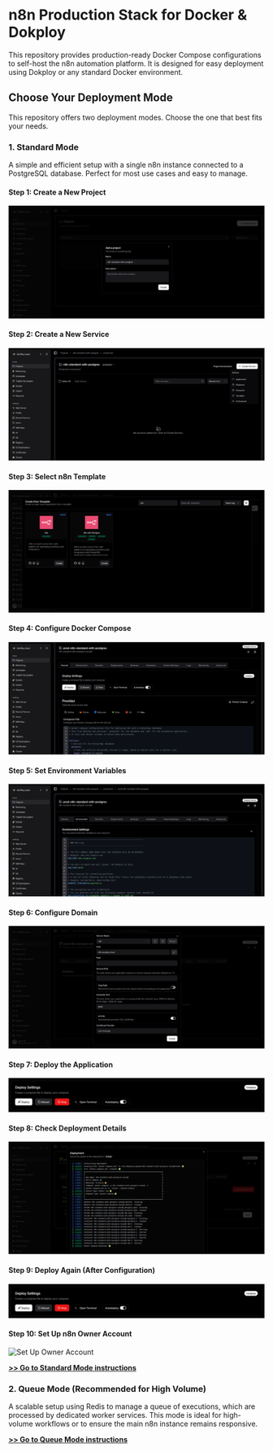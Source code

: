 # n8n Production Stack for Docker & Dokploy

This repository provides production-ready Docker Compose configurations to self-host the n8n automation platform. It is designed for easy deployment using Dokploy or any standard Docker environment.

## Choose Your Deployment Mode

This repository offers two deployment modes. Choose the one that best fits your needs.

### 1. Standard Mode

A simple and efficient setup with a single n8n instance connected to a PostgreSQL database. Perfect for most use cases and easy to manage.

#### Step 1: Create a New Project
![Create Project](./assets/dokploy-creat-project-zenploy.png)

#### Step 2: Create a New Service
![Create Service](./assets/dokploy-creat-service-zenploy.png)

#### Step 3: Select n8n Template
![Select n8n Template](./assets/dokploy-n8n-templatect-zenploy.png)

#### Step 4: Configure Docker Compose
![Deploy Docker Compose](./assets/dokploy-deploy-docker-compose-zenploy.png)

#### Step 5: Set Environment Variables
![Environment Settings](./assets/dokploy-environment-settings-zenploy.png)

#### Step 6: Configure Domain
![Domain Configuration](./assets/dokploy-domains-zenploy.png)

#### Step 7: Deploy the Application
![Deploy](./assets/dokploy-deploy-zenploy.png)

#### Step 8: Check Deployment Details
![Deployment Details](./assets/dokploy-deployment-details-zenploy.png)

#### Step 9: Deploy Again (After Configuration)
![Deploy](./assets/dokploy-deploy-zenploy.png)

#### Step 10: Set Up n8n Owner Account
![Set Up Owner Account](./n8n-set-up-owner-account.png)

**[>> Go to Standard Mode instructions](./standard/)**

### 2. Queue Mode (Recommended for High Volume)

A scalable setup using Redis to manage a queue of executions, which are processed by dedicated worker services. This mode is ideal for high-volume workflows or to ensure the main n8n instance remains responsive.

**[>> Go to Queue Mode instructions](./queue/)**
